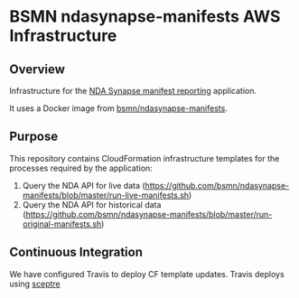 # BSMN ndasynapse-manifests AWS Infrastructure

## Overview

Infrastructure for the [NDA Synapse manifest reporting](https://github.com/bsmn/ndasynapse-manifests) application.

It uses a Docker image from [bsmn/ndasynapse-manifests](https://github.com/bsmn/ndasynapse-manifests).

## Purpose

This repository contains CloudFormation infrastructure templates for the processes required by the application:

1. Query the NDA API for live data (<https://github.com/bsmn/ndasynapse-manifests/blob/master/run-live-manifests.sh>)
1. Query the NDA API for historical data (<https://github.com/bsmn/ndasynapse-manifests/blob/master/run-original-manifests.sh>)

## Continuous Integration

We have configured Travis to deploy CF template updates.  Travis deploys using
[sceptre](https://sceptre.cloudreach.com/latest/about.html)
